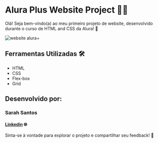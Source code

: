 # Alura Plus Website Project 👩‍💻

Olá! Seja bem-vindo(a) ao meu primeiro projeto de website, desenvolvido durante o curso de HTML and CSS da Alura! 🌟

![website alura+](https://github.com/sarahsantos0/aluraplus/assets/73093949/fe55d9cd-00b6-4f55-8afa-6b9b2563a0c7)

## Ferramentas Utilizadas 🛠️
* HTML
* CSS
* Flex-box
* Grid

## Desenvolvido por: 

### Sarah Santos
#### [Linkedin](https://www.linkedin.com/in/sarah-santos-1977b5279/) 🌐

Sinta-se à vontade para explorar o projeto e compartilhar seu feedback! 🚀
